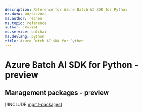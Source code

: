 ```yaml
---
description: Reference for Azure Batch AI SDK for Python
ms.data: 08/31/2022
ms.author: rechen
ms.topic: reference
author: cRui861
ms.service: batchai
ms.devlang: python
title: Azure Batch AI SDK for Python
---
```

# Azure Batch AI SDK for Python - preview

## Management packages - preview
[!INCLUDE [mgmt-packages](batch-ai-mgmt-index.md)]